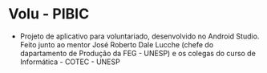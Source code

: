 # Volu - PIBIC
- Projeto de aplicativo para voluntariado, desenvolvido no Android Studio. Feito junto ao mentor José Roberto Dale Lucche (chefe do dapartamento de Produção da FEG - UNESP) e os colegas do curso de Informática - COTEC - UNESP

